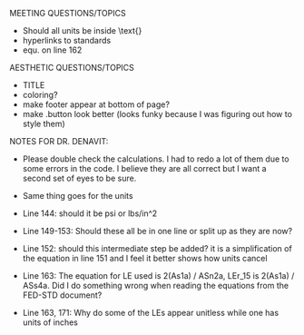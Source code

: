 MEETING QUESTIONS/TOPICS

- Should all units be inside \text{}
- hyperlinks to standards
- equ. on line 162

AESTHETIC QUESTIONS/TOPICS

- TITLE
- coloring?
- make footer appear at bottom of page?
- make .button look better (looks funky because I was figuring out how to style them)

NOTES FOR DR. DENAVIT:

- Please double check the calculations. I had to redo a lot of them due to some errors in the code. I believe they are all correct but I want a second set of eyes to be sure.
- Same thing goes for the units

- Line 144: should it be psi or lbs/in^2
- Line 149-153: Should these all be in one line or split up as they are now?
- Line 152: should this intermediate step be added? it is a simplification of the equation in line 151 and I feel it better shows how units cancel
- Line 163: The equation for LE used is 2(As1a) / ASn2a, LEr_15 is 2(As1a) / ASs4a. Did I do something wrong when reading the equations from the FED-STD document?
- Line 163, 171: Why do some of the LEs appear unitless while one has units of inches

